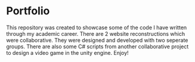 # Portfolio
This repository was created to showcase some of the code I have written through my academic career.
There are 2 website reconstructions which were collaborative. They were designed and developed with two seperate groups.
There are also some C# scripts from another collaborative project to design a video game in the unity engine.
Enjoy!
